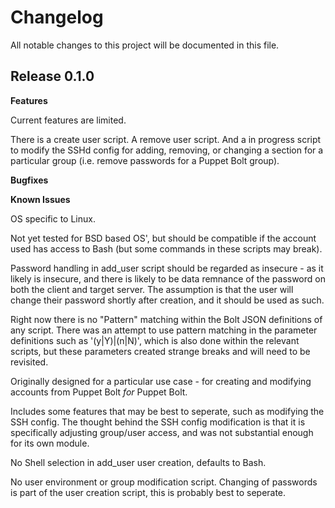 # Changelog

All notable changes to this project will be documented in this file.

## Release 0.1.0

**Features**

Current features are limited.

There is a create user script. A remove user script. And a in progress script to modify the SSHd config for adding, removing, or changing a section for a particular group (i.e. remove passwords for a Puppet Bolt group).

**Bugfixes**

**Known Issues**

OS specific to Linux.

Not yet tested for BSD based OS', but should be compatible if the account used has access to Bash (but some commands in these scripts may break).

Password handling in add_user script should be regarded as insecure - as it likely is insecure, and there is likely to be data remnance of the password on both the client and target server.  The assumption is that the user will change their password shortly after creation, and it should be used as such.

Right now there is no "Pattern" matching within the Bolt JSON definitions of any script. There was an attempt to use pattern matching in the parameter definitions such as '(y|Y)|(n|N)', which is also done within the relevant scripts, but these parameters created strange breaks and will need to be revisited.

Originally designed for a particular use case - for creating and modifying accounts from Puppet Bolt *for* Puppet Bolt.

Includes some features that may be best to seperate, such as modifying the SSH config. The thought behind the SSH config modification is that it is specifically adjusting group/user access, and was not substantial enough for its own module. 

No Shell selection in add_user user creation, defaults to Bash.

No user environment or group modification script. Changing of passwords is part of the user creation script, this is probably best to seperate.
